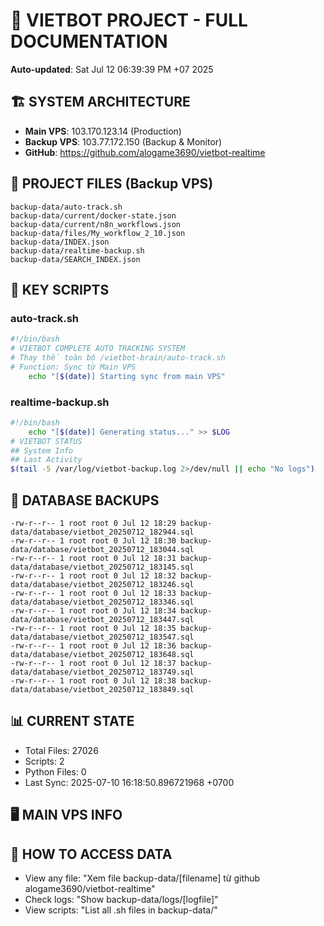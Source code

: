 # 🤖 VIETBOT PROJECT - FULL DOCUMENTATION
**Auto-updated**: Sat Jul 12 06:39:39 PM +07 2025

## 🏗️ SYSTEM ARCHITECTURE
- **Main VPS**: 103.170.123.14 (Production)
- **Backup VPS**: 103.77.172.150 (Backup & Monitor)
- **GitHub**: https://github.com/alogame3690/vietbot-realtime

## 📁 PROJECT FILES (Backup VPS)
```
backup-data/auto-track.sh
backup-data/current/docker-state.json
backup-data/current/n8n_workflows.json
backup-data/files/My_workflow_2_10.json
backup-data/INDEX.json
backup-data/realtime-backup.sh
backup-data/SEARCH_INDEX.json
```

## 🔧 KEY SCRIPTS
### auto-track.sh
```bash
#!/bin/bash
# VIETBOT COMPLETE AUTO TRACKING SYSTEM
# Thay thế toàn bộ /vietbot-brain/auto-track.sh
# Function: Sync từ Main VPS
    echo "[$(date)] Starting sync from main VPS"
```
### realtime-backup.sh
```bash
#!/bin/bash
    echo "[$(date)] Generating status..." >> $LOG
# VIETBOT STATUS
## System Info
## Last Activity
$(tail -5 /var/log/vietbot-backup.log 2>/dev/null || echo "No logs")
```

## 💾 DATABASE BACKUPS
```
-rw-r--r-- 1 root root 0 Jul 12 18:29 backup-data/database/vietbot_20250712_182944.sql
-rw-r--r-- 1 root root 0 Jul 12 18:30 backup-data/database/vietbot_20250712_183044.sql
-rw-r--r-- 1 root root 0 Jul 12 18:31 backup-data/database/vietbot_20250712_183145.sql
-rw-r--r-- 1 root root 0 Jul 12 18:32 backup-data/database/vietbot_20250712_183246.sql
-rw-r--r-- 1 root root 0 Jul 12 18:33 backup-data/database/vietbot_20250712_183346.sql
-rw-r--r-- 1 root root 0 Jul 12 18:34 backup-data/database/vietbot_20250712_183447.sql
-rw-r--r-- 1 root root 0 Jul 12 18:35 backup-data/database/vietbot_20250712_183547.sql
-rw-r--r-- 1 root root 0 Jul 12 18:36 backup-data/database/vietbot_20250712_183648.sql
-rw-r--r-- 1 root root 0 Jul 12 18:37 backup-data/database/vietbot_20250712_183749.sql
-rw-r--r-- 1 root root 0 Jul 12 18:38 backup-data/database/vietbot_20250712_183849.sql
```

## 📊 CURRENT STATE
- Total Files: 27026
- Scripts: 2
- Python Files: 0
- Last Sync: 2025-07-10 16:18:50.896721968 +0700

## 🖥️ MAIN VPS INFO


## 🚨 HOW TO ACCESS DATA
- View any file: "Xem file backup-data/[filename] từ github alogame3690/vietbot-realtime"
- Check logs: "Show backup-data/logs/[logfile]"
- View scripts: "List all .sh files in backup-data/"
